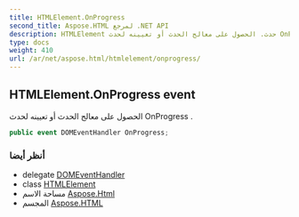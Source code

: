 ```yaml
---
title: HTMLElement.OnProgress
second_title: Aspose.HTML لمرجع .NET API
description: HTMLElement حدث. الحصول على معالج الحدث أو تعيينه لحدث OnProgress .
type: docs
weight: 410
url: /ar/net/aspose.html/htmlelement/onprogress/
---
```

## HTMLElement.OnProgress event

الحصول على معالج الحدث أو تعيينه لحدث OnProgress .

```csharp
public event DOMEventHandler OnProgress;
```

### أنظر أيضا

* delegate [DOMEventHandler](../../../aspose.html.dom.events/domeventhandler/)
* class [HTMLElement](../)
* مساحة الاسم [Aspose.Html](../../htmlelement/)
* المجسم [Aspose.HTML](../../../)


